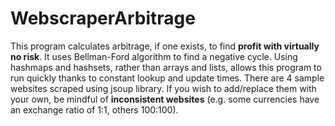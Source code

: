 # WebscraperArbitrage

This program calculates arbitrage, if one exists, to find **profit with virtually no risk**. It uses Bellman-Ford algorithm to find a negative cycle. Using hashmaps and hashsets, rather than arrays and lists, allows this program to run quickly thanks to constant lookup and update times. 
There are 4 sample websites scraped using jsoup library. If you wish to add/replace them with your own, be mindful of **inconsistent websites** (e.g. some currencies have an exchange ratio of 1:1, others 100:100).
